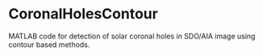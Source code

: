 # CoronalHolesContour
MATLAB code for detection of solar coronal holes in SDO/AIA image using contour based methods.
